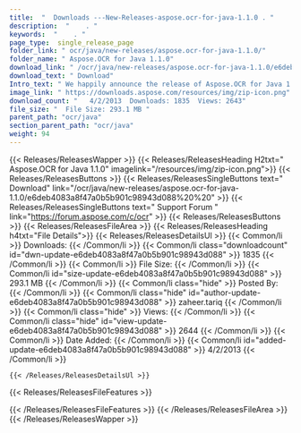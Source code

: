 ```yaml
---
title:  "  Downloads ---New-Releases-aspose.ocr-for-java-1.1.0 . " 
description:  "    . " 
keywords:  "    . " 
page_type:  single_release_page
folder_link: " ocr/java/new-releases/aspose.ocr-for-java-1.1.0/"
folder_name: " Aspose.OCR for Java 1.1.0"
download_link: " /ocr/java/new-releases/aspose.ocr-for-java-1.1.0/e6deb4083a8f47a0b5b901c98943d088"
download_text: " Download"
Intro_text: " We happily announce the release of Aspose.OCR for Java 1.1.0. Aspose.OCR for Jav..."
image_link: " https://downloads.aspose.com/resources/img/zip-icon.png"
download_count: "   4/2/2013  Downloads: 1835  Views: 2643"
file_size: "  File Size: 293.1 MB "
parent_path: "ocr/java"
section_parent_path: "ocr/java"
weight: 94 
---
```


{{< Releases/ReleasesWapper >}}
  {{< Releases/ReleasesHeading H2txt=" Aspose.OCR for Java 1.1.0" imagelink="/resources/img/zip-icon.png">}}
  {{< Releases/ReleasesButtons >}}
    {{< Releases/ReleasesSingleButtons text=" Download" link="/ocr/java/new-releases/aspose.ocr-for-java-1.1.0/e6deb4083a8f47a0b5b901c98943d088%20%20" >}}
    {{< Releases/ReleasesSingleButtons text=" Support Forum " link="https://forum.aspose.com/c/ocr" >}}
  {{< Releases/ReleasesButtons >}}
  {{< Releases/ReleasesFileArea >}}
    {{< Releases/ReleasesHeading h4txt="File Details">}}
    {{< Releases/ReleasesDetailsUl >}}
            {{< Common/li  >}} Downloads: {{< /Common/li >}} 
      {{< Common/li class="downloadcount" id="dwn-update-e6deb4083a8f47a0b5b901c98943d088" >}} 1835 {{< /Common/li >}} 
      {{< Common/li  >}} File Size: {{< /Common/li >}} 
      {{< Common/li id="size-update-e6deb4083a8f47a0b5b901c98943d088" >}} 293.1 MB {{< /Common/li >}} 
      {{< Common/li  class="hide" >}} Posted By: {{< /Common/li >}} 
      {{< Common/li class="hide" id="author-update-e6deb4083a8f47a0b5b901c98943d088" >}} zaheer.tariq {{< /Common/li >}} 
      {{< Common/li class="hide"  >}} Views: {{< /Common/li >}} 
      {{< Common/li class="hide" id="view-update-e6deb4083a8f47a0b5b901c98943d088" >}} 2644 {{< /Common/li >}} 
      {{< Common/li  >}} Date Added: {{< /Common/li >}} 
      {{< Common/li id="added-update-e6deb4083a8f47a0b5b901c98943d088" >}} 4/2/2013 {{< /Common/li >}} 

    {{< /Releases/ReleasesDetailsUl >}}

  {{< Releases/ReleasesFileFeatures >}}
      
  {{< /Releases/ReleasesFileFeatures >}}
 {{< /Releases/ReleasesFileArea >}}
{{< /Releases/ReleasesWapper >}}


